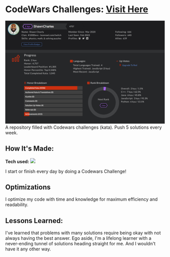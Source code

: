 # CodeWars Challenges: <a target="_blank" href="https://www.codewars.com/users/Dee__">Visit Here</a> 

![alt tag](https://github.com/CharlesCreativeContent/CodeWars/blob/master/Screen%20Shot%202022-02-10%20at%202.54.15%20AM.png)
A repository filled with Codewars challenges (kata). Push 5 solutions every week.

## How It's Made:

**Tech used:** <img src="https://img.shields.io/static/v1?label=|&message=JAVASCRIPT&color=9751F7&style=plastic&logo=javascript"/>

I start or finish every day by doing a Codewars Challenge!

## Optimizations

I optimize my code with time and knowledge for maximum efficiency and readability. 

## Lessons Learned:

I've learned that problems with many solutions require being okay with not always having the best answer. Ego aside, I'm a lifelong learner with a never-ending tunnel of solutions heading straight for me. And I wouldn't have it any other way.

